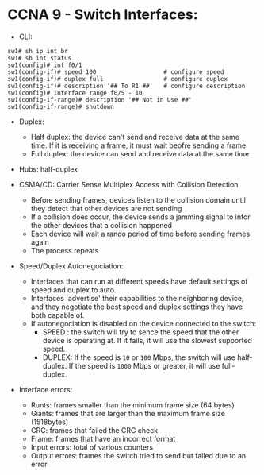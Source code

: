 # CCNA 9 - Switch Interfaces:

- CLI:
```
sw1# sh ip int br
sw1# sh int status
sw1(config)# int f0/1
sw1(config-if)# speed 100                   # configure speed
sw1(config-if)# duplex full                 # configure duplex
sw1(config-if)# description '## To R1 ##'   # configure description
sw1(config)# interface range f0/5 - 10
sw1(config-if-range)# description '## Not in Use ##'
sw1(config-if-range)# shutdown
```

- Duplex:
  - Half duplex: the device can't send and receive data at the same time. If it is receiving a frame, it must wait beofre sending a frame
  - Full duplex: the device can send and receive data at the same time

- Hubs: half-duplex
<!-- TODO IMG -->

- CSMA/CD: Carrier Sense Multiplex Access with Collision Detection
  - Before sending frames, devices listen to the collision domain until they detect that other devices are not sending
  - If a collision does occur, the device sends a jamming signal to infor the other devices that a collision happened
  - Each device will wait a rando period of time before sending frames again
  - The process repeats

- Speed/Duplex Autonegociation:
  - Interfaces that can run at different speeds have default settings of speed and duplex to auto.
  - Interfaces 'advertise' their capabilities to the neighboring device, and they negotiate the best speed and duplex settings they have both capable of.
  - If autonegociation is disabled on the device connected to the switch:
    - SPEED : the switch will try to sence the speed that the other device is operating at. If it fails, it will use the slowest supported speed.
    - DUPLEX: If the speed is `10` or `100` Mbps, the switch will use half-duplex. If the speed is `1000` Mbps or greater, it will use full-duplex.

- Interface errors:
  - Runts: frames smaller than the minimum frame size (64 bytes)
  - Giants: frames that are larger than the maximum frame size (1518bytes)
  - CRC: frames that failed the CRC check
  - Frame: frames that have an incorrect format
  - Input errors: total of various counters
  - Output errors: frames the switch tried to send but failed due to an error